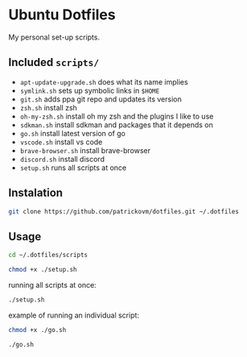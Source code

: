 # Ubuntu Dotfiles

My personal set-up scripts.

## Included `scripts/`

- `apt-update-upgrade.sh` does what its name implies
- `symlink.sh` sets up symbolic links in `$HOME`
- `git.sh` adds ppa git repo and updates its version
- `zsh.sh` install zsh
- `oh-my-zsh.sh` install oh my zsh and the plugins I like to use
- `sdkman.sh` install sdkman and packages that it depends on
- `go.sh` install latest version of go
- `vscode.sh` install vs code
- `brave-browser.sh` install brave-browser
- `discord.sh` install discord
- `setup.sh` runs all scripts at once

## Instalation

```sh
git clone https://github.com/patrickovm/dotfiles.git ~/.dotfiles
```

## Usage

```sh
cd ~/.dotfiles/scripts
```

```sh
chmod +x ./setup.sh
```

running all scripts at once:

```sh
./setup.sh
```

example of running an individual script:

```sh
chmod +x ./go.sh
```

```sh
./go.sh
```
